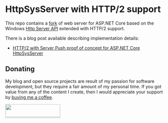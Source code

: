 HttpSysServer with HTTP/2 support
=================================

This repo contains a [fork](https://github.com/aspnet/HttpSysServer) of web server for ASP.NET Core based on the Windows [Http Server API](https://msdn.microsoft.com/en-us/library/windows/desktop/aa364510.aspx) extended with HTTP/2 support.

There is a blog post available describing implementation details:
- [HTTP/2 with Server Push proof of concept for ASP.NET Core HttpSysServer](https://www.tpeczek.com/2017/04/http2-with-server-push-proof-of-concept.html)

## Donating

My blog and open source projects are result of my passion for software development, but they require a fair amount of my personal time. If you got value from any of the content I create, then I would appreciate your support by [buying me a coffee](https://www.buymeacoffee.com/tpeczek).

<a href="https://www.buymeacoffee.com/tpeczek"><img src="https://www.buymeacoffee.com/assets/img/custom_images/black_img.png" style="height: 41px !important;width: 174px !important;box-shadow: 0px 3px 2px 0px rgba(190, 190, 190, 0.5) !important;-webkit-box-shadow: 0px 3px 2px 0px rgba(190, 190, 190, 0.5) !important;"  target="_blank"></a>
